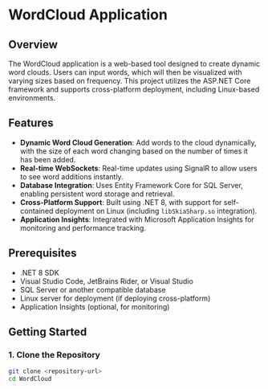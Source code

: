 # WordCloud Application

## Overview

The WordCloud application is a web-based tool designed to create dynamic word clouds. Users can input words, which will then be visualized with varying sizes based on frequency. This project utilizes the ASP.NET Core framework and supports cross-platform deployment, including Linux-based environments.

## Features

- **Dynamic Word Cloud Generation**: Add words to the cloud dynamically, with the size of each word changing based on the number of times it has been added.
- **Real-time WebSockets**: Real-time updates using SignalR to allow users to see word additions instantly.
- **Database Integration**: Uses Entity Framework Core for SQL Server, enabling persistent word storage and retrieval.
- **Cross-Platform Support**: Built using .NET 8, with support for self-contained deployment on Linux (including `libSkiaSharp.so` integration).
- **Application Insights**: Integrated with Microsoft Application Insights for monitoring and performance tracking.

## Prerequisites

- .NET 8 SDK
- Visual Studio Code, JetBrains Rider, or Visual Studio
- SQL Server or another compatible database
- Linux server for deployment (if deploying cross-platform)
- Application Insights (optional, for monitoring)

## Getting Started

### 1. Clone the Repository

```bash
git clone <repository-url>
cd WordCloud
